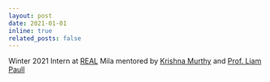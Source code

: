 ```yaml
---
layout: post
date: 2021-01-01
inline: true
related_posts: false
---
```


Winter 2021 Intern at <a href="https://montrealrobotics.ca/">REAL</a> Mila mentored by <a href="https://krrish94.github.io/">Krishna Murthy</a> and <a href="https://liampaull.ca/">Prof. Liam Paull</a>
